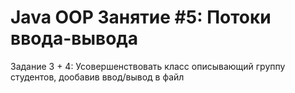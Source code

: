 # Java OOP Занятие #5: Потоки ввода-вывода
Задание 3 + 4: Усовершенствовать класс описывающий группу студентов, дообавив ввод/вывод в файл